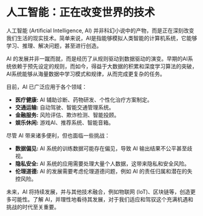 # 人工智能：正在改变世界的技术

人工智能 (Artificial Intelligence, AI) 并非科幻小说中的产物，而是正在深刻改变我们生活的现实技术。简单来说，AI是指能够模拟人类智能的计算机系统，它能够学习、推理、解决问题，甚至进行创造。

AI 的发展并非一蹴而就，而是经历了从规则驱动到数据驱动的演变。早期的AI系统依赖于预先设定的规则，而如今，得益于大数据的积累和深度学习算法的突破，AI系统能够从海量数据中学习模式和规律，从而完成更复杂的任务。

目前，AI 已广泛应用于各个领域：

* **医疗健康:** AI 辅助诊断、药物研发、个性化治疗方案制定。
* **交通运输:** 自动驾驶、智能交通管理系统。
* **金融服务:** 风险评估、欺诈检测、智能投顾。
* **娱乐休闲:** 游戏AI、推荐系统、智能音箱。

尽管 AI 带来诸多便利，但也面临一些挑战：

* **数据偏见:** AI 系统的训练数据可能存在偏见，导致 AI 输出结果不公平甚至歧视。
* **隐私安全:**  AI 系统的应用需要处理大量个人数据，这带来隐私和安全风险。
* **伦理道德:**  AI 的发展需要考虑伦理道德问题，例如 AI 的责任归属和潜在的失控风险。

未来，AI 将持续发展，并与其他技术融合，例如物联网 (IoT)、区块链等，创造更多可能性。了解 AI，并理性地看待其发展，对于我们适应和驾驭这个充满机遇和挑战的时代至关重要。
